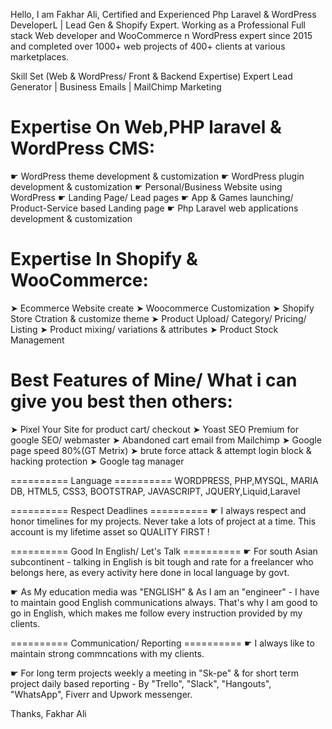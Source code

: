 Hello, I am Fakhar Ali, Certified and Experienced Php Laravel & WordPress DeveloperL | Lead Gen & Shopify Expert. Working as a Professional Full stack Web developer and WooCommerce n WordPress expert since 2015 and completed over 1000+ web projects of 400+ clients at various marketplaces.

Skill Set (Web & WordPress/ Front & Backend Expertise)
Expert Lead Generator | Business Emails | MailChimp Marketing


Expertise On Web,PHP laravel & WordPress CMS:
==============================
☛ WordPress theme development & customization
☛ WordPress plugin development & customization
☛ Personal/Business Website using WordPress
☛ Landing Page/ Lead pages
☛ App & Games launching/ Product-Service based Landing page
☛ Php Laravel web applications development & customization

Expertise In Shopify & WooCommerce:
===============================
➤ Ecommerce Website create
➤ Woocommerce Customization
➤ Shopify Store Ctration & customize theme
➤ Product Upload/ Category/ Pricing/ Listing
➤ Product mixing/ variations & attributes
➤ Product Stock Management


Best Features of Mine/ What i can give you best then others:
==============
➤ Pixel Your Site for product cart/ checkout
➤ Yoast SEO Premium for google SEO/ webmaster
➤ Abandoned cart email from Mailchimp
➤ Google page speed 80%(GT Metrix)
➤ brute force attack & attempt login block & hacking protection
➤ Google tag manager

========== Language ==========
WORDPRESS, PHP,MYSQL, MARIA DB, HTML5, CSS3, BOOTSTRAP, JAVASCRIPT, JQUERY,Liquid,Laravel

========== Respect Deadlines ==========
☛ I always respect and honor timelines for my projects. Never take a lots of project at a time. This account is my lifetime asset so QUALITY FIRST !

========== Good In English/ Let's Talk ==========
☛ For south Asian subcontinent - talking in English is bit tough and rate for a freelancer who belongs here, as every activity here done in local language by govt.

☛ As My education media was "ENGLISH" & As I am an "engineer" - I have to maintain good English communications always. That's why I am good to go in English, which makes me follow every instruction provided by my clients.


========== Communication/ Reporting ==========
☛ I always like to maintain strong commncations with my clients.

☛ For long term projects weekly a meeting in "Sk-pe" & for short term project daily based reporting - By "Trello", "Slack", "Hangouts", "WhatsApp", Fiverr and Upwork messenger.


Thanks,
Fakhar Ali
